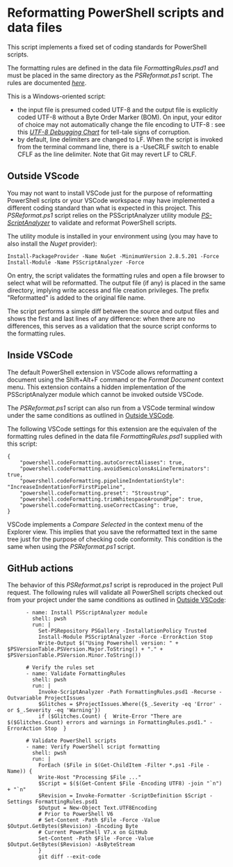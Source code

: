 # Reformatting PowerShell scripts and data files

This script implements a fixed set of coding standards for PowerShell scripts.

The formatting rules are defined in the data file *FormattingRules.psd1* and must be placed in the same directory as the *PSReformat.ps1* script. The rules are documented *[here](https://github.com/PowerShell/PSScriptAnalyzer/tree/master/docs/Rules)*.

This is a Windows-oriented script:
- the input file is presumed coded UTF-8 and the output file is explicitly coded UTF-8 without a Byte Order Marker (BOM). On input, your editor of choice may not automatically change the file encoding to UTF-8 : see this *[UTF-8 Debugging Chart](https://www.i18nqa.com/debug/utf8-debug.html)* for tell-tale signs of corruption.
- by default, line delimiters are changed to LF. When the script is invoked from the terminal command line, there is a -UseCRLF switch to enable CFLF as the line delimiter. Note that Git may revert LF to CRLF.

## Outside VScode
You may not want to install VSCode just for the purpose of reformatting PowerShell scripts or your VSCode workspace may have implemented a different coding standard than what is expected in this project.
This *PSReformat.ps1* script relies on the PSScriptAnalyzer utility module *[PS-ScriptAnalyzer](https://learn.microsoft.com/en-us/powershell/utility-modules/psscriptanalyzer/overview?view=ps-modules)* to validate and reformat PowerShell scripts.

The utility module is installed in your environment using (you may have to also install the *Nuget* provider):
```
Install-PackageProvider -Name NuGet -MinimumVersion 2.8.5.201 -Force
Install-Module -Name PSScriptAnalyzer -Force
```
On entry, the script validates the formatting rules and open a file browser to select what will be reformatted. The output file (if any) is placed in the same directory, implying write access and file creation privileges. The prefix "Reformatted" is added to the original file name.

The script performs a simple diff between the source and output files and shows the first and last lines of any difference: when there are no differences, this serves as a validation that the source script conforms to the formatting rules.

## Inside VSCode


The default PowerShell extension in VSCode allows reformatting a document using the Shift+Alt+F command or the *Format Document* context menu. This extension contains a hidden implementation of the PSScriptAnalyzer module which cannot be invoked outside VSCode.

The *PSReformat.ps1* script can also run from a VSCode terminal window under the same conditions as outlined in [Outside VSCode](#outside-vscode).

The following VSCode settings for this extension are the equivalen of the formatting rules defined in the data file *FormattingRules.psd1* supplied with this script:

```
{
    "powershell.codeFormatting.autoCorrectAliases": true,
    "powershell.codeFormatting.avoidSemicolonsAsLineTerminators": true,
    "powershell.codeFormatting.pipelineIndentationStyle": "IncreaseIndentationForFirstPipeline",
    "powershell.codeFormatting.preset": "Stroustrup",
    "powershell.codeFormatting.trimWhitespaceAroundPipe": true,
    "powershell.codeFormatting.useCorrectCasing": true,
}
```
VSCode implements a *Compare Selected* in the context menu of the Explorer view. This implies that you save the reformatted text in the same tree just for the purpose of checking code conformity. This condition is the same when using the *PSReformat.ps1* script.

## GitHub actions

The behavior of this *PSReformat.ps1* script is reproduced in the project Pull request. The following rules will validate all PowerShell scripts checked out from your project under the same conditions as outlined in [Outside VSCode](#outside-vscode):

```
      - name: Install PSScriptAnalyzer module
        shell: pwsh
        run: |
          Set-PSRepository PSGallery -InstallationPolicy Trusted
          Install-Module PSScriptAnalyzer -Force -ErrorAction Stop
          Write-Output $("Using Powershell version: " + $PSVersionTable.PSVersion.Major.ToString() + "." + $PSVersionTable.PSVersion.Minor.ToString())

      # Verify the rules set
      - name: Validate FormattingRules
        shell: pwsh
        run: |
          Invoke-ScriptAnalyzer -Path FormattingRules.psd1 -Recurse -Outvariable ProjectIssues
          $Glitches = $ProjectIssues.Where({$_.Severity -eq 'Error' -or $_.Severity -eq 'Warning'})
          if ($Glitches.Count) {  Write-Error "There are $($Glitches.Count) errors and warnings in FormattingRules.psd1." -ErrorAction Stop  }

      # Validate PowerShell scripts
      - name: Verify PowerShell script formatting
        shell: pwsh
        run: |
          ForEach ($File in $(Get-ChildItem -Filter *.ps1 -File -Name)) {
          Write-Host "Processing $File ..."
          $Script = $($(Get-Content $File -Encoding UTF8) -join "`n") + "`n"
          $Revision = Invoke-Formatter -ScriptDefinition $Script -Settings FormattingRules.psd1
          $Output = New-Object Text.UTF8Encoding
          # Prior to PowerShell V6
          # Set-Content -Path $File -Force -Value $Output.GetBytes($Revision) -Encoding Byte
          # Current PowerShell V7.x on GitHub
          Set-Content -Path $File -Force -Value $Output.GetBytes($Revision) -AsByteStream
          }
          git diff --exit-code

```
